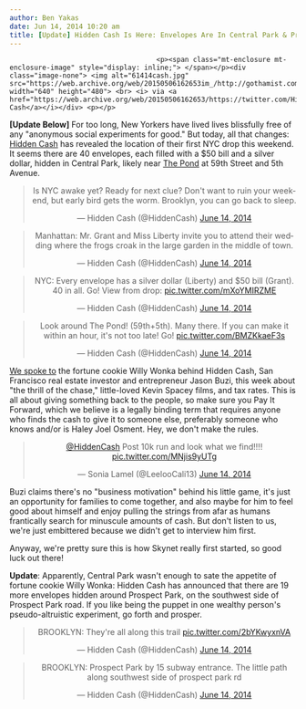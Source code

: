 ```yaml
---
author: Ben Yakas
date: Jun 14, 2014 10:20 am
title: [Update] Hidden Cash Is Here: Envelopes Are In Central Park & Prospect Park
---
```


	
										<p><span class="mt-enclosure mt-enclosure-image" style="display: inline;"> </span></p><div class="image-none"> <img alt="61414cash.jpg" src="https://web.archive.org/web/20150506162653im_/http://gothamist.com/attachments/byakas/61414cash.jpg" width="640" height="480"> <br> <i> via <a href="https://web.archive.org/web/20150506162653/https://twitter.com/HiddenCash">Hidden Cash</a></i></div> <p></p>

<p><strong>[Update Below]</strong> For too long, New Yorkers have lived lives blissfully free of any &quot;anonymous social experiments for good.&quot; But today, all that changes: <a href="https://web.archive.org/web/20150506162653/http://gothamist.com/tags/HiddenCash">Hidden Cash</a> has revealed the location of their first NYC drop this weekend. It seems there are 40 envelopes, each filled with a $50 bill and a silver dollar, hidden in Central Park, likely near <a href="https://web.archive.org/web/20150506162653/http://www.centralparknyc.org/things-to-see-and-do/attractions/pond.html">The Pond</a> at 59th Street and 5th Avenue. </p>

<center><blockquote class="twitter-tweet" lang="en"><p>Is NYC awake yet? Ready for next clue? Don&apos;t want to ruin your weekend, but early bird gets the worm. Brooklyn, you can go back to sleep.</p>&#x2014; Hidden Cash (@HiddenCash) <a href="https://web.archive.org/web/20150506162653/https://twitter.com/HiddenCash/statuses/477798857330282497">June 14, 2014</a></blockquote>
<script async src="//web.archive.org/web/20150506162653js_/http://platform.twitter.com/widgets.js" charset="utf-8"></script></center>

<center><blockquote class="twitter-tweet" lang="en"><p>Manhattan: Mr. Grant and Miss Liberty invite you to attend their wedding where the frogs croak in the large garden in the middle of town.</p>&#x2014; Hidden Cash (@HiddenCash) <a href="https://web.archive.org/web/20150506162653/https://twitter.com/HiddenCash/statuses/477813192899297281">June 14, 2014</a></blockquote>
<script async src="//web.archive.org/web/20150506162653js_/http://platform.twitter.com/widgets.js" charset="utf-8"></script></center>

<center><blockquote class="twitter-tweet" lang="en"><p>NYC: Every envelope has a silver dollar (Liberty) and $50 bill (Grant). 40 in all. Go! View from drop: <a href="https://web.archive.org/web/20150506162653/http://t.co/mXoYMIRZME">pic.twitter.com/mXoYMIRZME</a></p>&#x2014; Hidden Cash (@HiddenCash) <a href="https://web.archive.org/web/20150506162653/https://twitter.com/HiddenCash/statuses/477814166506336256">June 14, 2014</a></blockquote>
<script async src="//web.archive.org/web/20150506162653js_/http://platform.twitter.com/widgets.js" charset="utf-8"></script></center>

<center><blockquote class="twitter-tweet" lang="en"><p>Look around The Pond! (59th+5th). Many there. If you can make it within an hour, it&apos;s not too late! Go! <a href="https://web.archive.org/web/20150506162653/http://t.co/BMZKkaeF3s">pic.twitter.com/BMZKkaeF3s</a></p>&#x2014; Hidden Cash (@HiddenCash) <a href="https://web.archive.org/web/20150506162653/https://twitter.com/HiddenCash/statuses/477817204503617537">June 14, 2014</a></blockquote>
<script async src="//web.archive.org/web/20150506162653js_/http://platform.twitter.com/widgets.js" charset="utf-8"></script></center>

<p><a href="https://web.archive.org/web/20150506162653/http://gothamist.com/2014/06/11/hidden_cash_guy_explains_why_hes_no.php">We spoke to</a> the fortune cookie Willy Wonka behind Hidden Cash, San Francisco real estate investor and entrepreneur Jason Buzi, this week about &quot;the thrill of the chase,&quot; little-loved Kevin Spacey films, and tax rates. This is all about giving something back to the people, so make sure you Pay It Forward, which we believe is a legally binding term that requires anyone who finds the cash to give it to someone else, preferably someone who knows and/or is Haley Joel Osment. Hey, we don&apos;t make the rules.</p>

<center><blockquote class="twitter-tweet" lang="en"><p><a href="https://web.archive.org/web/20150506162653/https://twitter.com/HiddenCash">@HiddenCash</a> Post 10k run and look what we find!!!! <a href="https://web.archive.org/web/20150506162653/http://t.co/MNjis9yUTg">pic.twitter.com/MNjis9yUTg</a></p>&#x2014; Sonia Lamel (@LeelooCali13) <a href="https://web.archive.org/web/20150506162653/https://twitter.com/LeelooCali13/statuses/477818785530122240">June 14, 2014</a></blockquote>
<script async src="//web.archive.org/web/20150506162653js_/http://platform.twitter.com/widgets.js" charset="utf-8"></script></center>

<p>Buzi claims there&apos;s no &quot;business motivation&quot; behind his little game, it&apos;s just an opportunity for families to come together, and also maybe for him to feel good about himself and enjoy pulling the strings from afar as humans frantically search for minuscule amounts of cash. But don&apos;t listen to us, we&apos;re just embittered because we didn&apos;t get to interview him first. </p>

<p>Anyway, we&apos;re pretty sure this is how Skynet really first started, so good luck out there!</p>

<p><strong>Update</strong>: Apparently, Central Park wasn&apos;t enough to sate the appetite of fortune cookie Willy Wonka: Hidden Cash has announced that there are 19 more envelopes hidden around Prospect Park, on the southwest side of Prospect Park road. If you like being the puppet in one wealthy person&apos;s pseudo-altruistic experiment, go forth and prosper.</p>

<center><blockquote class="twitter-tweet" lang="en"><p>BROOKLYN: They&apos;re all along this trail <a href="https://web.archive.org/web/20150506162653/http://t.co/2bYKwyxnVA">pic.twitter.com/2bYKwyxnVA</a></p>&#x2014; Hidden Cash (@HiddenCash) <a href="https://web.archive.org/web/20150506162653/https://twitter.com/HiddenCash/statuses/477848001520488448">June 14, 2014</a></blockquote>
<script async src="//web.archive.org/web/20150506162653js_/http://platform.twitter.com/widgets.js" charset="utf-8"></script></center>

<center><blockquote class="twitter-tweet" lang="en"><p>BROOKLYN: Prospect Park by 15 subway entrance. The little path along southwest side of prospect park rd</p>&#x2014; Hidden Cash (@HiddenCash) <a href="https://web.archive.org/web/20150506162653/https://twitter.com/HiddenCash/statuses/477849269953495042">June 14, 2014</a></blockquote>
<script async src="//web.archive.org/web/20150506162653js_/http://platform.twitter.com/widgets.js" charset="utf-8"></script></center>					
										
									
				